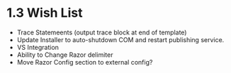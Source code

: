 # 1.3 Wish List #

  * Trace Statemeents (output trace block at end of template)
  * Update Installer to auto-shutdown COM and restart publishing service.
  * VS Integration
  * Ability to Change Razor delimiter
  * Move Razor Config section to external config?